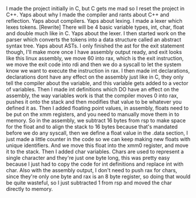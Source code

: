 I made the project initially in C, but C gets me mad so I reset the project in C++.
Yaps about why I made the compiler and rants about C++ and reflection.
Yaps about compilers.
Yaps about lexing.
I made a lexer which lexes tokens. [Rewrite]
There will be 4 basic variable types, int, char, float and double much like in C.
Yaps about the lexer.
I then started work on the parser which converts the tokens into a data structure called an abstract syntax tree.
Yaps about ASTs.
I only finished the ast for the exit statement though, I'll make more once I have assembly output ready, and exit looks like this linux assembly, we move 60 into rax, which is the exit instruction, we move the exit code into rdi and then we do a syscall to let the system know we want to execute the instruction in rax.
I then made int declarations, declarations dont have any effect on the assembly just like in C, they only tell the compiler about the variable, and this variable gets added to a vector of variables.
Then I made int definitions which DO have an effect on the assembly, the way variables work is that the compiler moves 0 into rax, pushes it onto the stack and then modifies that value to be whatever you defined it as.
Then I added floating point values, in assembly, floats need to be put on the xmm registers, and you need to manually move them in to memory. So in the assembly, we subtract 16 bytes from rsp to make space for the float and to align the stack to 16 bytes because that's mandated before we do any syscall,
then we define a float value in the .data section, I just made a little counter in the code so we can keep making new floats with unique identifiers. And we move this float into the xmm0 register, and move it to the stack.
Then I added char variables. Chars are used to represent a single character and they're just one byte long, this was pretty easy because I just had to copy the code for int definitions and replace int with char.
Also with the assembly output, I don't need to push rax for chars, since they're only one byte and rax is an 8 byte register, so doing that would be quite wasteful, so I just subtracted 1 from rsp and moved the char directly to memory.
